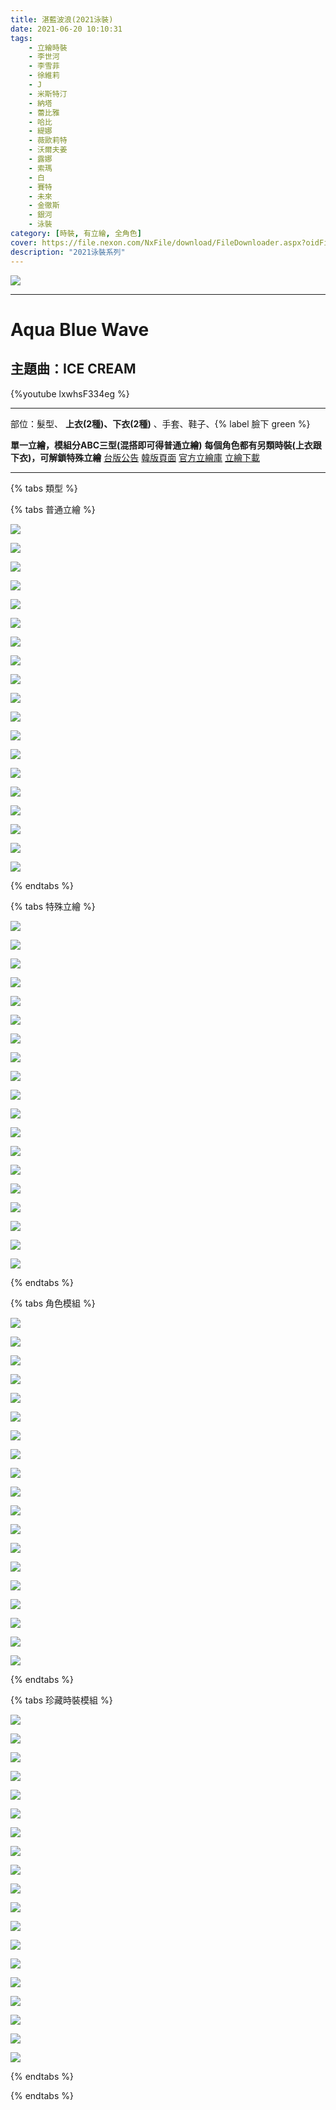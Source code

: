 ```yaml
---
title: 湛藍波浪(2021泳裝)
date: 2021-06-20 10:10:31
tags:
    - 立繪時裝
    - 李世河
    - 李雪菲
    - 徐維莉
    - J
    - 米斯特汀
    - 納塔
    - 蕾比雅
    - 哈比
    - 緹娜
    - 薇歐莉特
    - 沃爾夫姜
    - 露娜
    - 索瑪
    - 白
    - 賽特
    - 未來
    - 金徹斯
    - 銀河
    - 泳裝
category: [時裝, 有立繪, 全角色]
cover: https://file.nexon.com/NxFile/download/FileDownloader.aspx?oidFile=5629543523268168676
description: "2021泳裝系列"
---
```


![](https://file.nexon.com/NxFile/download/FileDownloader.aspx?oidFile=5629543523268168676)

---
# Aqua Blue Wave

## 主題曲：ICE CREAM
{%youtube lxwhsF334eg %}

---

部位：髮型、 **上衣(2種)、下衣(2種)** 、手套、鞋子、{% label 臉下 green %}


**單一立繪，模組分ABC三型(混搭即可得普通立繪)**
**每個角色都有另類時裝(上衣跟下衣)，可解鎖特殊立繪**
[台版公告](http://cls.mangot5.com/game/cls/news/detail?contentNo=50484)
[韓版頁面](https://closers.nexon.com/Events2021/0715/Costume)
[官方立繪庫](https://closers.nexon.com/Pds/FanSiteKit)
[立繪下載](https://closers.vod.nexoncdn.co.kr/site/fansitekit/Closers_FansiteKit_Aquablue_Wave_nc15a.zip)


---

{% tabs 類型 %}
<!-- tab 普通-->
{% tabs 普通立繪 %}
<!-- tab 李世河(Seha)-->
![](https://i.imgur.com/GJpbghu.jpg)
<!-- endtab -->
<!-- tab 李雪菲(Seulbi)-->
![](https://i.imgur.com/DhI9fPy.jpg)
<!-- endtab -->
<!-- tab 徐維莉(Yuri)-->
![](https://i.imgur.com/lsloE0V.jpg)
<!-- endtab -->
<!-- tab J-->
![](https://i.imgur.com/057UcXD.jpg)
<!-- endtab -->
<!-- tab 米斯特汀(Tein)-->
![](https://i.imgur.com/WuLr1ZM.jpg)
<!-- endtab -->
<!-- tab 納塔(Nata)-->
![](https://i.imgur.com/6EnkZxc.jpg)
<!-- endtab -->
<!-- tab 蕾比雅(Levia)-->
![](https://i.imgur.com/nwPBZEA.jpg)
<!-- endtab -->
<!-- tab 哈比(Harpy)-->
![](https://i.imgur.com/whXajIO.jpg)
<!-- endtab -->
<!-- tab 緹娜(Tina)-->
![](https://i.imgur.com/1D8TNc5.jpg)
<!-- endtab -->
<!-- tab 薇歐莉特(Violet)-->
![](https://i.imgur.com/oqb6yT2.jpg)
<!-- endtab -->
<!-- tab 沃爾夫姜(Wolfgang)-->
![](https://i.imgur.com/UwvTrAO.jpg)
<!-- endtab -->
<!-- tab 露娜(Luna)-->
![](https://i.imgur.com/5qK3EAD.jpg)
<!-- endtab -->
<!-- tab 索瑪(Soma)-->
![](https://i.imgur.com/BCWstWT.jpg)
<!-- endtab -->
<!-- tab 白(Bai)-->
![](https://i.imgur.com/WTV7q49.jpg)
<!-- endtab -->
<!-- tab 賽特(Seth)-->
![](https://i.imgur.com/uRumssL.jpg)
<!-- endtab -->
<!-- tab 未來(Mirae)-->
![](https://i.imgur.com/izmvxP3.jpg)
<!-- endtab -->
<!-- tab 徹斯(Chulsoo)-->
![](https://i.imgur.com/nBiu9gX.jpg)
<!-- endtab -->
<!-- tab 銀河(Eunha)-->
![](https://i.imgur.com/pKYAfxa.jpg)
<!-- endtab -->
<!-- tab 露西(Lucy)-->
![](https://i.imgur.com/4n0aMUF.jpg)
<!-- endtab -->
{% endtabs %}
<!-- endtab -->

<!-- tab 特殊-->
{% tabs 特殊立繪 %}
<!-- tab 李世河(Seha)-->
![](https://i.imgur.com/sHFHRNv.jpg)
<!-- endtab -->
<!-- tab 李雪菲(Seulbi)-->
![](https://i.imgur.com/ms4TZYs.jpg)
<!-- endtab -->
<!-- tab 徐維莉(Yuri)-->
![](https://i.imgur.com/8SIJUAO.jpg)
<!-- endtab -->
<!-- tab J-->
![](https://i.imgur.com/A5vrmrU.jpg)
<!-- endtab -->
<!-- tab 米斯特汀(Tein)-->
![](https://i.imgur.com/waqCBRJ.jpg)
<!-- endtab -->
<!-- tab 納塔(Nata)-->
![](https://i.imgur.com/2VMO0HX.jpg)
<!-- endtab -->
<!-- tab 蕾比雅(Levia)-->
![](https://i.imgur.com/YJ0B3AS.jpg)
<!-- endtab -->
<!-- tab 哈比(Harpy)-->
![](https://i.imgur.com/y7f3mJF.jpg)
<!-- endtab -->
<!-- tab 緹娜(Tina)-->
![](https://i.imgur.com/HqYOvoO.jpg)
<!-- endtab -->
<!-- tab 薇歐莉特(Violet)-->
![](https://i.imgur.com/1Udev2J.jpg)
<!-- endtab -->
<!-- tab 沃爾夫姜(Wolfgang)-->
![](https://i.imgur.com/xUImB6J.jpg)
<!-- endtab -->
<!-- tab 露娜(Luna)-->
![](https://i.imgur.com/wcfWyom.jpg)
<!-- endtab -->
<!-- tab 索瑪(Soma)-->
![](https://i.imgur.com/OezKsGq.jpg)
<!-- endtab -->
<!-- tab 白(Bai)-->
![](https://i.imgur.com/pFKWGNo.jpg)
<!-- endtab -->
<!-- tab 賽特(Seth)-->
![](https://i.imgur.com/2zGvgqV.jpg)
<!-- endtab -->
<!-- tab 未來(Mirae)-->
![](https://i.imgur.com/u8ipFcy.jpg)
<!-- endtab -->
<!-- tab 徹斯(Chulsoo)-->
![](https://i.imgur.com/fwqZfSq.jpg)
<!-- endtab -->
<!-- tab 銀河(Eunha)-->
![](https://i.imgur.com/RXVolUl.jpg)
<!-- endtab -->
<!-- tab 露西(Lucy)-->
![](https://i.imgur.com/5wsJlRk.jpg)
<!-- endtab -->
{% endtabs %}
<!-- endtab -->

<!-- tab 普通時裝模組 -->
{% tabs 角色模組 %}
<!-- tab 李世河(Seha)-->
![](https://i.imgur.com/mpDc2DA.png)
<!-- endtab -->
<!-- tab 李雪菲(Seulbi)-->
![](https://i.imgur.com/7DZQIAA.png)
<!-- endtab -->
<!-- tab 徐維莉(Yuri)-->
![](https://i.imgur.com/zM6CCiQ.png)
<!-- endtab -->
<!-- tab J-->
![](https://i.imgur.com/eNLpbw4.png)
<!-- endtab -->
<!-- tab 米斯特汀(Tein)-->
![](https://i.imgur.com/FaxMXxz.png)
<!-- endtab -->
<!-- tab 納塔(Nata)-->
![](https://i.imgur.com/AHPbLrO.png)
<!-- endtab -->
<!-- tab 蕾比雅(Levia)-->
![](https://i.imgur.com/T2gpwKA.png)
<!-- endtab -->
<!-- tab 哈比(Harpy)-->
![](https://i.imgur.com/GWyubnl.png)
<!-- endtab -->
<!-- tab 緹娜(Tina)-->
![](https://i.imgur.com/gvTmKjW.png)
<!-- endtab -->
<!-- tab 薇歐莉特(Violet)-->
![](https://i.imgur.com/Ch35PHx.png)
<!-- endtab -->
<!-- tab 沃爾夫姜(Wolfgang)-->
![](https://i.imgur.com/TnWLaF9.png)
<!-- endtab -->
<!-- tab 露娜(Luna)-->
![](https://i.imgur.com/15k211X.png)
<!-- endtab -->
<!-- tab 索瑪(Soma)-->
![](https://i.imgur.com/gkJZDSK.png)
<!-- endtab -->
<!-- tab 白(Bai)-->
![](https://i.imgur.com/l3ihp4W.png)
<!-- endtab -->
<!-- tab 賽特(Seth)-->
![](https://i.imgur.com/yGr1cqJ.png)
<!-- endtab -->
<!-- tab 未來(Mirae)-->
![](https://i.imgur.com/cy5Ga7H.png)
<!-- endtab -->
<!-- tab 徹斯(Chulsoo)-->
![](https://i.imgur.com/Z2ucs8t.png)
<!-- endtab -->
<!-- tab 銀河(Eunha)-->
![](https://i.imgur.com/EGTf2jk.png)
<!-- endtab -->
<!-- tab 露西(Lucy)-->
![](https://i.imgur.com/JNLcdTs.png)
<!-- endtab -->
{% endtabs %}
<!-- endtab -->

<!-- tab 珍藏時裝模組 -->
{% tabs 珍藏時裝模組 %}
<!-- tab 李世河(Seha)-->
![](https://i.imgur.com/WtLQKsB.png)
<!-- endtab -->
<!-- tab 李雪菲(Seulbi)-->
![](https://i.imgur.com/K71bb07.png)
<!-- endtab -->
<!-- tab 徐維莉(Yuri)-->
![](https://i.imgur.com/Xqvzebr.png)
<!-- endtab -->
<!-- tab J-->
![](https://i.imgur.com/VXuC1AW.png)
<!-- endtab -->
<!-- tab 米斯特汀(Tein)-->
![](https://i.imgur.com/92We4W2.png)
<!-- endtab -->
<!-- tab 納塔(Nata)-->
![](https://i.imgur.com/nssuASU.png)
<!-- endtab -->
<!-- tab 蕾比雅(Levia)-->
![](https://i.imgur.com/ynKG4vb.png)
<!-- endtab -->
<!-- tab 哈比(Harpy)-->
![](https://i.imgur.com/dQorPWw.png)
<!-- endtab -->
<!-- tab 緹娜(Tina)-->
![](https://i.imgur.com/oN1QGU7.png)
<!-- endtab -->
<!-- tab 薇歐莉特(Violet)-->
![](https://i.imgur.com/uKL58xS.png)
<!-- endtab -->
<!-- tab 沃爾夫姜(Wolfgang)-->
![](https://i.imgur.com/e1Smp2T.png)
<!-- endtab -->
<!-- tab 露娜(Luna)-->
![](https://i.imgur.com/NgjtzVS.png)
<!-- endtab -->
<!-- tab 索瑪(Soma)-->
![](https://i.imgur.com/ZHC3ABb.png)
<!-- endtab -->
<!-- tab 白(Bai)-->
![](https://i.imgur.com/wpithkK.png)
<!-- endtab -->
<!-- tab 賽特(Seth)-->
![](https://i.imgur.com/TUVMF6V.png)
<!-- endtab -->
<!-- tab 未來(Mirae)-->
![](https://i.imgur.com/y54TgY4.png)
<!-- endtab -->
<!-- tab 徹斯(Chulsoo)-->
![](https://i.imgur.com/gipmZ9I.png)
<!-- endtab -->
<!-- tab 銀河(Eunha)-->
![](https://i.imgur.com/DoFYll1.png)
<!-- endtab -->
<!-- tab 露西(Lucy)-->
![](https://i.imgur.com/PPzlcoG.png)
<!-- endtab -->
{% endtabs %}
<!-- endtab -->

{% endtabs %}